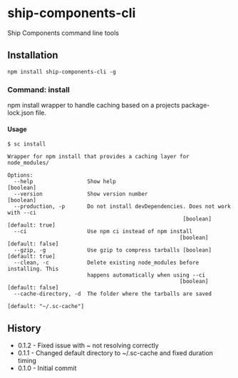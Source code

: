 # ship-components-cli

Ship Components command line tools

## Installation

```shell
npm install ship-components-cli -g
```

### Command: install

npm install wrapper to handle caching based on a projects package-lock.json file.

#### Usage

```shell
$ sc install

Wrapper for npm install that provides a caching layer for node_modules/

Options:
  --help                 Show help                                     [boolean]
  --version              Show version number                           [boolean]
  --production, -p       Do not install devDependencies. Does not work with --ci
                                                       [boolean] [default: true]
  --ci                   Use npm ci instead of npm install
                                                      [boolean] [default: false]
  --gzip, -g             Use gzip to compress tarballs [boolean] [default: true]
  --clean, -c            Delete existing node_modules before installing. This
                         happens automatically when using --ci
                                                      [boolean] [default: false]
  --cache-directory, -d  The folder where the tarballs are saved
                                                               [default: "~/.sc-cache"]
```

## History

* 0.1.2 - Fixed issue with ~ not resolving correctly
* 0.1.1 - Changed default directory to ~/.sc-cache and fixed duration timing
* 0.1.0 - Initial commit
